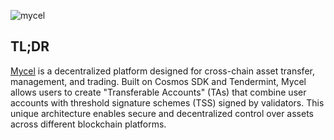 
![mycel](https://github.com/user-attachments/assets/84335e42-c57f-416a-9bef-c5e739cde8e3)

## TL;DR

[Mycel](https://mycel.land/) is a decentralized platform designed for cross-chain asset transfer, management, and trading. Built on Cosmos SDK and Tendermint, Mycel allows users to create "Transferable Accounts" (TAs) that combine user accounts with threshold signature schemes (TSS) signed by validators. This unique architecture enables secure and decentralized control over assets across different blockchain platforms.
